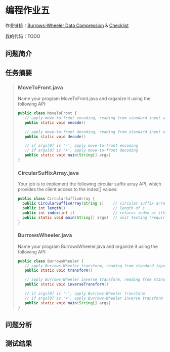 # 编程作业五

作业链接：[Burrows-Wheeler Data Compression](http://coursera.cs.princeton.edu/algs4/assignments/burrows.html) & [Checklist](http://coursera.cs.princeton.edu/algs4/checklists/burrows.html)

我的代码：TODO

## 问题简介

## 任务摘要

>### MoveToFront.java
>
>Name your program MoveToFront.java and organize it using the following API:
>
>```java
>public class MoveToFront {
>    // apply move-to-front encoding, reading from standard input and writing to standard output
>    public static void encode()
>
>    // apply move-to-front decoding, reading from standard input and writing to standard output
>    public static void decode()
>
>    // if args[0] is '-', apply move-to-front encoding
>    // if args[0] is '+', apply move-to-front decoding
>    public static void main(String[] args)
>}
>```
>
>### CircularSuffixArray.java
>
>Your job is to implement the following circular suffix array API, which provides the client access to the index[] values:
>```java
>public class CircularSuffixArray {
>   public CircularSuffixArray(String s)    // circular suffix array of s
>   public int length()                     // length of s
>   public int index(int i)                 // returns index of ith sorted suffix
>   public static void main(String[] args)  // unit testing (required)
>}
>```
>
>### BurrowsWheeler.java
>
>Name your program BurrowsWheeler.java and organize it using the following API:
>```java
>public class BurrowsWheeler {
>    // apply Burrows-Wheeler transform, reading from standard input and writing to standard output
>    public static void transform()
>
>    // apply Burrows-Wheeler inverse transform, reading from standard input and writing to standard output
>    public static void inverseTransform()
>
>    // if args[0] is '-', apply Burrows-Wheeler transform
>    // if args[0] is '+', apply Burrows-Wheeler inverse transform
>    public static void main(String[] args)
>}
>```

## 问题分析

## 测试结果